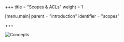 +++
title = "Scopes & ACLs"
weight = 1

[menu.main]
parent = "introduction"
identifier = "scopes"

+++

![Concepts](/images/concepts_prj.png)

